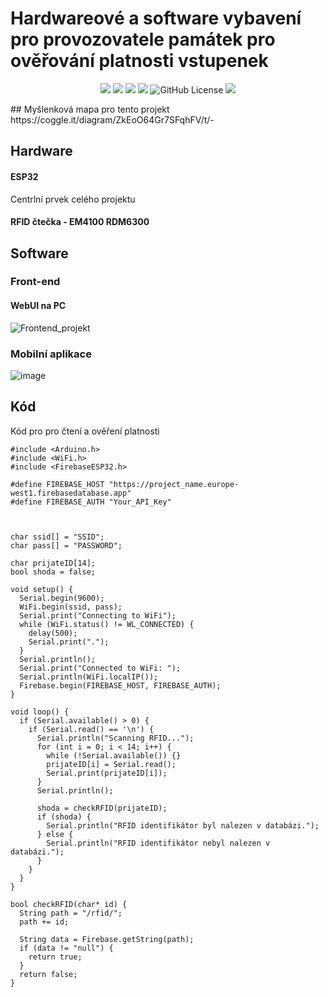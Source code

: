 # Hardwareové a software vybavení pro provozovatele památek pro ověřování platnosti vstupenek
<p align="center">
    <a alt="Contributors">
        <img src="https://img.shields.io/github/contributors/TknTommy/ProjektVasicek" /></a>
	<a alt="Stars">
        <img src="https://img.shields.io/github/stars/TknTommy/ProjektVasicek" /></a>
	<a alt="Forks">
        <img src="https://img.shields.io/github/forks/TknTommy/ProjektVasicek" /></a>
	<a alt="Issues">
        <img src="https://img.shields.io/github/issues/TknTommy/ProjektVasicek" /></a>
	<img alt="GitHub License" src="https://img.shields.io/github/license/TknTommy/ProjektVasicek">
	<a alt="Release">
        <img src="https://img.shields.io/github/release/TknTommy/ProjektVasicek" /></a>
	<a alt="Code_coverage>
        <img src="https://img.shields.io/codecov/c/github/TknTommy/ProjektVasicek" /></a>
</p>
## Myšlenková mapa pro tento projekt 
https://coggle.it/diagram/ZkEoO64Gr7SFqhFV/t/-

## Hardware
#### ESP32
Centrlní prvek celého projektu
#### RFID čtečka - EM4100 RDM6300



## Software
### Front-end
#### WebUI na PC
![Frontend_projekt](https://github.com/TknTommy/ProjektVasicek/assets/117047367/05e20204-2b3a-42bd-8eae-a51199f946b8)
### Mobilní aplikace
![image](https://github.com/TknTommy/ProjektVasicek/assets/117047367/466773ed-17e0-4757-9be5-5b3a3d7990b3)

## Kód
Kód pro pro čtení a ověření platnosti
```
#include <Arduino.h>
#include <WiFi.h>
#include <FirebaseESP32.h>

#define FIREBASE_HOST "https://project_name.europe-west1.firebasedatabase.app"
#define FIREBASE_AUTH "Your_API_Key"



char ssid[] = "SSID";
char pass[] = "PASSWORD";

char prijateID[14];
bool shoda = false;

void setup() {
  Serial.begin(9600);
  WiFi.begin(ssid, pass);
  Serial.print("Connecting to WiFi");
  while (WiFi.status() != WL_CONNECTED) {
    delay(500);
    Serial.print(".");
  }
  Serial.println();
  Serial.print("Connected to WiFi: ");
  Serial.println(WiFi.localIP());
  Firebase.begin(FIREBASE_HOST, FIREBASE_AUTH);
}

void loop() {
  if (Serial.available() > 0) {
    if (Serial.read() == '\n') {
      Serial.println("Scanning RFID...");
      for (int i = 0; i < 14; i++) {
        while (!Serial.available()) {}
        prijateID[i] = Serial.read();
        Serial.print(prijateID[i]);
      }
      Serial.println();

      shoda = checkRFID(prijateID);
      if (shoda) {
        Serial.println("RFID identifikátor byl nalezen v databázi.");
      } else {
        Serial.println("RFID identifikátor nebyl nalezen v databázi.");
      }
    }
  }
}

bool checkRFID(char* id) {
  String path = "/rfid/";
  path += id;

  String data = Firebase.getString(path);
  if (data != "null") {
    return true;
  }
  return false;
}
```

